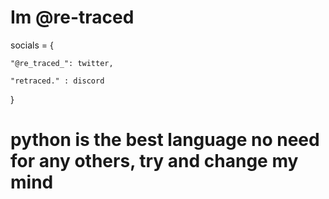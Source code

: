 # Im @re-traced

socials = {

    "@re_traced_": twitter,
  
    "retraced." : discord
  
}

# python is the best language no need for any others, try and change my mind


